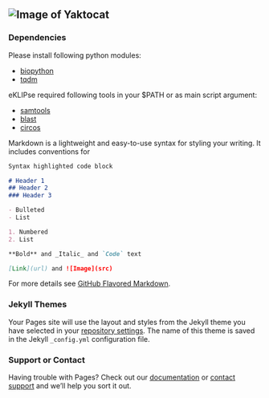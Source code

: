 ## ![Image of Yaktocat](http://163.172.45.124/uploads/eklipse.png)


### Dependencies
Please install following python modules:
- [biopython](https://github.com/biopython/biopython)
- [tqdm](https://github.com/tqdm/tqdm)

eKLIPse required following tools in your $PATH or as main script argument:
- [samtools](https://github.com/samtools/samtools)
- [blast](ftp://ftp.ncbi.nlm.nih.gov/blast/executables/blast+/LATEST/)
- [circos](http://circos.ca/software/download/)


Markdown is a lightweight and easy-to-use syntax for styling your writing. It includes conventions for

```markdown
Syntax highlighted code block

# Header 1
## Header 2
### Header 3

- Bulleted
- List

1. Numbered
2. List

**Bold** and _Italic_ and `Code` text

[Link](url) and ![Image](src)
```

For more details see [GitHub Flavored Markdown](https://guides.github.com/features/mastering-markdown/).

### Jekyll Themes

Your Pages site will use the layout and styles from the Jekyll theme you have selected in your [repository settings](https://github.com/dooguypapua/eKLIPse/settings). The name of this theme is saved in the Jekyll `_config.yml` configuration file.

### Support or Contact

Having trouble with Pages? Check out our [documentation](https://help.github.com/categories/github-pages-basics/) or [contact support](https://github.com/contact) and we’ll help you sort it out.
